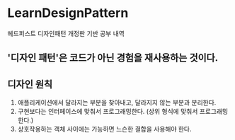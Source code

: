 # LearnDesignPattern
헤드퍼스트 디자인패턴 개정판 기반 공부 내역

## **'디자인 패턴'은 코드가 아닌 경험을 재사용하는 것이다.**


## 디자인 원칙 
1. 애플리케이션에서 달라지는 부분을 찾아내고, 달라지지 않는 부분과 분리한다.
2. 구현보다는 인터페이스에 맞춰서 프로그래밍한다. (상위 형식에 맞춰서 프로그래밍한다.)
3. 상호작용하는 객체 사이에는 가능하면 느슨한 결합을 사용해야 한다.